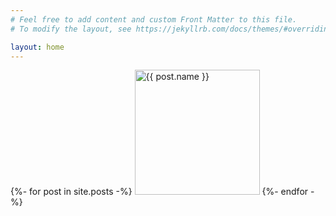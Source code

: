 ```yaml
---
# Feel free to add content and custom Front Matter to this file.
# To modify the layout, see https://jekyllrb.com/docs/themes/#overriding-theme-defaults

layout: home
---
```


{%- for post in site.posts -%}
<a href="{{ post.url | relative_url }}"><img width="200" height="200" src="{{ site.baseurl }}/badges/{{ post.image }}" alt="{{ post.name }}" title="{{ post.description }}" /></a>
{%- endfor -%}
